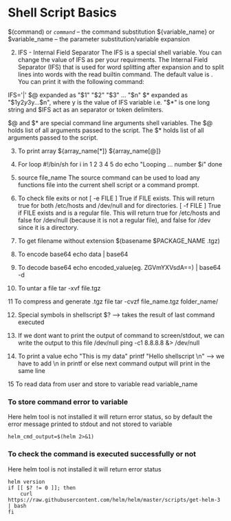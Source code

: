 # Shell Script Basics

$(command) or *`command`* – the command substitution
${variable_name} or $variable_name – the parameter substitution/variable expansion

2. IFS - Internal Field Separator
The IFS is a special shell variable.
You can change the value of IFS as per your requirments.
The Internal Field Separator (IFS) that is used for word splitting after expansion and to split lines into words with the read builtin command.
The default value is <space><tab><newline>. You can print it with the following command:

IFS='|'
$@ expanded as "$1" "$2" "$3" ... "$n"
$* expanded as "$1y$2y$3y...$n", where y is the value of IFS variable i.e. "$*" is one long string and $IFS act as an separator or token delimiters.

$@ and $* are special command line arguments shell variables.
The $@ holds list of all arguments passed to the script.
The $* holds list of all arguments passed to the script.

3. To print array
${array_name[*]}
${array_name[@]}

4. For loop
#!/bin/sh
for i in 1 2 3 4 5
do
  echo "Looping ... number $i"
done

5. source file_name
The source command can be used to load any functions file into the current shell script or a command prompt.

6. To check file exits or not
[ -e FILE ] True if FILE exists.
This will return true for both /etc/hosts and /dev/null and for directories.
[ -f FILE ] True if FILE exists and is a regular file. This will return true for /etc/hosts and false for /dev/null (because it is not a regular file),
and false for /dev since it is a directory.

7. To get filename without extension
$(basename $PACKAGE_NAME .tgz)

8. To encode base64
echo data | base64

9. To decode base64
echo encoded_value(eg. ZGVmYXVsdA==) | base64 -d

10. To untar a file
tar -xvf file.tgz

11 To compress and generate .tgz file
tar -cvzf file_name.tgz folder_name/

12. Special symbols in shellscript
$? --> takes the result of last command executed

13. If we dont want to print the output of command to screen/stdout, we can write the output to this file /dev/null
ping -c1 8.8.8.8 &> /dev/null

14. To print a value
echo "This is my data"
printf "Hello shellscript \n" --> we have to add \n in printf or else next command output will print in the same line

15 To read data from user and store to variable
read variable_name

### To store command error to variable
Here helm tool is not installed it will return error status, so by default the error message printed to stdout and not stored to variable
```
helm_cmd_output=$(helm 2>&1)
```

### To check the command is executed successfully or not
Here helm tool is not installed it will return error status
```
helm version
if [[ $? != 0 ]]; then
    curl https://raw.githubusercontent.com/helm/helm/master/scripts/get-helm-3 | bash
fi
```
